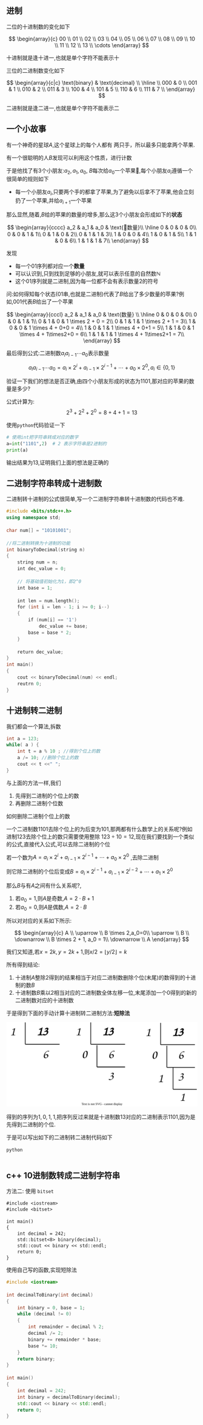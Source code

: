 ## 进制

二位的十进制数的变化如下

$$
\begin{array}{c}
00 \\
01 \\
02 \\
03 \\
04 \\
05 \\
06 \\
07 \\
08 \\
09 \\
10 \\
11 \\
12 \\
13 \\
\cdots
\end{array}
$$

十进制就是逢十进一,也就是单个字符不能表示十

三位的二进制数变化如下

$$
\begin{array}{c|c}
\text{binary} & \text{decimal} \\
\hline \\
000 & 0 \\
001 & 1 \\
010 & 2 \\
011 & 3 \\
100 & 4 \\
101 & 5 \\
110 & 6 \\
111 & 7 \\
\end{array}
$$

二进制就是逢二进一,也就是单个字符不能表示二

## 一个小故事

有一个神奇的星球$A$,这个星球上的每个人都有
两只手，所以最多只能拿两个苹果.

有一个很聪明的人$B$发现可以利用这个性质，进行计数

于是他找了有$3$个小朋友:$a_2,a_1,a_0$, $B$每次给$a_0$一个苹果🍎,每个小朋友$a_i$遵循一个很简单的规则如下

- 每一个小朋友$a_i$,只要两个手的都拿了苹果,为了避免以后拿不了苹果,他会立刻扔了一个苹果,并给$a_{i+1}$一个苹果

那么显然,随着,$B$给的苹果的数量的增多,那么这3个小朋友会形成如下的**状态**

$$
\begin{array}{cccc}
a_2 & a_1 & a_0 & \text{🍎数量}\\
\hline
0 & 0 & 0 & 0\\
0 & 0 & 1 & 1\\
0 & 1 & 0 & 2\\ 
0 & 1 & 1 & 3\\ 
1 & 0 & 0 & 4\\ 
1 & 0 & 1 & 5\\ 
1 & 1 & 0 & 6\\ 
1 & 1 & 1 & 7\\ 
\end{array}
$$

发现

- 每一个$01$序列都对应一个**数量**
- 可以认识到,只到找到足够的小朋友,就可以表示任意的自然数$\mathbb{N}$
- 这个$01$序列就是二进制,因为每一位都不会有表示数量$2$的符号

问:如何得知每个状态($01$串,也就是二进制)代表了$B$给出了多少数量的苹果?例如,$001$代表$B$给出了一个苹果


$$
\begin{array}{cccl}
a_2 & a_1 & a_0 & \text{数量} \\
\hline
0 & 0 & 0 & 0\\
0 & 0 & 1 & 1\\
0 & 1 & 0 & 1 \times 2 + 0  = 2\\ 
0 & 1 & 1 & 1 \times 2 + 1  = 3\\ 
1 & 0 & 0 & 1 \times 4 + 0+0  = 4\\ 
1 & 0 & 1 & 1 \times 4 + 0+1  = 5\\  
1 & 1 & 0 & 1 \times 4 + 1\times2+0  = 6\\  
1 & 1 & 1 & 1 \times 4 + 1\times2+1  = 7\\  
\end{array}
$$

最后得到公式:二进制数$a_ia_{i-1}\cdots a_0$表示数量

$$
a_ia_{i-1}\cdots a_0 = a_i \times 2^i + a_{i-1} \times 2^{i-1} + \cdots + a_0 \times 2^0, a_i \in \{0,1\}
$$

验证一下我们的想法是否正确,由四个小朋友形成的状态为$1101$,那对应的苹果的数量是多少?

公式计算为:
$$
2^3 + 2^2 + 2^0 = 8 + 4 + 1 = 13
$$

使用`python`代码验证一下

```python
# 使用int把字符串转成对应的数字
a=int("1101",2)  # 2 表示字符串是2进制的
print(a)
```

输出结果为$13$,证明我们上面的想法是正确的



## 二进制字符串转成十进制数

二进制转十进制的公式很简单,写一个二进制字符串转十进制数的代码也不难.

```cpp
#include <bits/stdc++.h>
using namespace std;

char num[] = "10101001";
  
//将二进制转换为十进制的功能
int binaryToDecimal(string n)
{
    string num = n;
    int dec_value = 0;
  
    // 将基础值初始化为1，即2^0
    int base = 1;
  
    int len = num.length();
    for (int i = len - 1; i >= 0; i--) 
    {
        if (num[i] == '1')
            dec_value += base;
        base = base * 2;
    }
  
    return dec_value;
}
int main()
{
    cout << binaryToDecimal(num) << endl;
    reutrn 0;
}  
```


## 十进制转二进制

我们都会一个算法,拆数

```cpp
int a = 123;
while( a ) {
    int t = a % 10 ; //得到个位上的数
    a /= 10; //删除个位上的数
    cout << t <<" ";
}
```

与上面的方法一样,我们

1. 先得到二进制的个位上的数
2. 再删除二进制个位数

如何删除二进制个位上的数

一个二进制数$1101$去除个位上的为后变为$101$,那两都有什么数学上的关系呢?例如进制$123$去除个位上的数只需要使用整除 $123 \div 10 = 12$,现在我们要找到一个类似的公式,直接代入公式,可以去除二进制的个位

若一个数为$A = a_i \times 2^i + a_{i-1} \times 2^{i-1} + \cdots + a_0 \times 2^0$
,去除二进制

则它除二进制的个位后变成$B = a_i \times 2^{i-1} + a_{i-1} \times 2^{i-2} + \cdots + a_1 \times 2^0$

那么$B$与有$A$之间有什么关系呢?,

1. 若$a_0=1$,则$A$是奇数,$A = 2 \cdot B + 1$
1. 若$a_0=0$,则$A$是偶数,$A = 2 \cdot B$

所以对对应的关系如下所示:

$$
\begin{array}{c}
A \\
\uparrow \\
B \times 2,a_0=0\\
\uparrow \\
B \\
\downarrow \\
B \times 2 + 1, a_0 = 1\\
\downarrow \\
A 
\end{array}
$$

我们又知道,若$x= 2k,y=2k+1$,则$x/2 = \lfloor y/2\rfloor = k$

所有得到结论:

1. 十进制$A$整除$2$得到的结果相当于对应二进制数删除个位(末尾)的数得到的十进制的数$B$
2. 十进制数$B$乘以$2$相当对应的二进制数全体左移一位,末尾添加一个$0$得到的新的二进制数对应的十进制数

于是得到下面的手动计算十进制转二进制方法:**短除法**

![short_div](./short_div.svg)

得到的序列为$1,0,1,1$,把序列反过来就是十进制数$13$对应的二进制表示$1101$,因为是先得到二进制的个位.


于是可以写出如下的二进制转二进制代码如下

`python`

```python
```

## c++ 10进制数转成二进制字符串

方法二: 使用 `bitset`

```
#include <iostream>
#include <bitset>

int main()
{
    int decimal = 242;
    std::bitset<8> binary(decimal);
    std::cout << binary << std::endl;
    return 0;
}
```

使用自己写的函数,实现短除法

```cpp
#include <iostream>

int decimalToBinary(int decimal)
{
    int binary = 0, base = 1;
    while (decimal != 0)
    {
        int remainder = decimal % 2;
        decimal /= 2;
        binary += remainder * base;
        base *= 10;
    }
    return binary;
}

int main()
{
    int decimal = 242;
    int binary = decimalToBinary(decimal);
    std::cout << binary << std::endl;
    return 0;
}
```